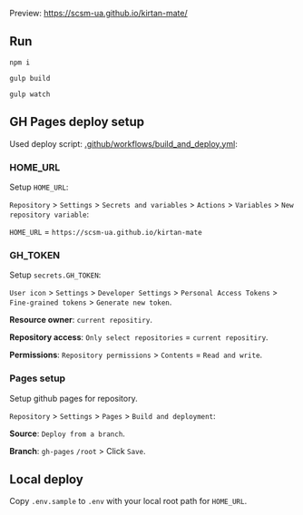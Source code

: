 Preview: https://scsm-ua.github.io/kirtan-mate/

## Run

    npm i

    gulp build

    gulp watch

## GH Pages deploy setup

Used deploy script: [.github/workflows/build_and_deploy.yml](.github/workflows/build_and_deploy.yml):

### HOME_URL

Setup `HOME_URL`: 

`Repository` > `Settings` > `Secrets and variables` > `Actions` > `Variables` > `New repository variable`:

`HOME_URL` = `https://scsm-ua.github.io/kirtan-mate`

### GH_TOKEN

Setup `secrets.GH_TOKEN`: 

`User icon` > `Settings` > `Developer Settings` > `Personal Access Tokens` > `Fine-grained tokens` > `Generate new token`.

**Resource owner**: `current repositiry`.

**Repository access**: `Only select repositories` = `current repositiry`.

**Permissions**: `Repository permissions` > `Contents` = `Read and write`.

### Pages setup

Setup github pages for repository.

`Repository` > `Settings` > `Pages` > `Build and deployment`:

**Source**: `Deploy from a branch`.

**Branch**: `gh-pages` `/root` > Click `Save`.

## Local deploy

Copy `.env.sample` to `.env` with your local root path for `HOME_URL`.

